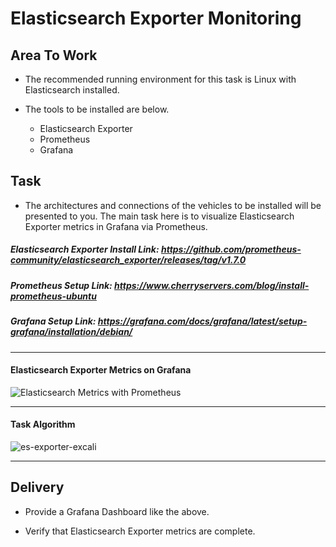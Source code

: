 # Elasticsearch Exporter Monitoring


## Area To Work

- The recommended running environment for this task is Linux with Elasticsearch installed.

- The tools to be installed are below.

  - Elasticsearch Exporter
  - Prometheus
  - Grafana





## Task

- The architectures and connections of the vehicles to be installed will be presented to you. The main task here is to visualize Elasticsearch Exporter metrics in Grafana via Prometheus.

##### Elasticsearch Exporter Install Link: https://github.com/prometheus-community/elasticsearch_exporter/releases/tag/v1.7.0

##### Prometheus Setup Link: https://www.cherryservers.com/blog/install-prometheus-ubuntu

##### Grafana Setup Link: https://grafana.com/docs/grafana/latest/setup-grafana/installation/debian/

--------------------------------------------------------------------------------------------------------------------------------------------------


#### Elasticsearch Exporter Metrics on Grafana

![Elasticsearch Metrics with Prometheus](https://github.com/musabdogan/Elasticsearch-Tasks/assets/109666785/11d7fdc5-f9be-47f7-a336-c51df13d9937)

---------------------------------------------------------------------------------------------------------------------------------------------------

#### Task Algorithm

![es-exporter-excali](https://github.com/musabdogan/Elasticsearch-Tasks/assets/109666785/13dca0c4-4dcf-4b02-b3ec-6288abbb4e8e)

----------------------------------------------------------------------------------------------------------------------------------------------------

## Delivery

- Provide a Grafana Dashboard like the above.

- Verify that Elasticsearch Exporter metrics are complete.











  
